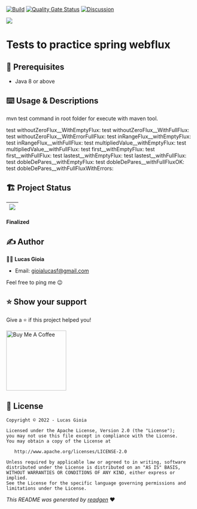 [![Build](https://github.com/lucas-gio/spring-webflux-practices/actions/workflows/build.yml/badge.svg)](https://github.com/lucas-gio/spring-webflux-practices/actions/workflows/build.yml)
[![Quality Gate Status](https://sonarcloud.io/api/project_badges/measure?project=lucas-gio_webflux-practicas-introduccion&metric=alert_status)](https://sonarcloud.io/summary/new_code?id=lucas-gio_webflux-practicas-introduccion)
[![Discussion](https://img.shields.io/badge/chat-Discussion-blueviolet)](https://github.com/lucas-gio/spring-webflux-practices/discussions)

![](cover.jpeg)

# Tests to practice spring webflux

## 🦿 Prerequisites

- Java 8 or above

## ⌨️ Usage & Descriptions

mvn test command in root folder for execute with maven tool.

test withoutZeroFlux__WithEmptyFlux: 
test withoutZeroFlux__WithFullFlux: 
test withoutZeroFlux__WithErrorFullFlux: 
test inRangeFlux__withEmptyFlux: 
test inRangeFlux__withFullFlux: 
test multipliedValue__withEmptyFlux: 
test multipliedValue__withFullFlux: 
test first__withEmptyFlux: 
test first__withFullFlux: 
test lastest__withEmptyFlux: 
test lastest__withFullFlux: 
test dobleDePares__withEmptyFlux: 
test dobleDePares__withFullFluxOK: 
test dobleDePares__withFullFluxWithErrors: 

## 🏗 Project Status

|![](https://i.giphy.com/media/7Sk1DclBgQoVyGCSPx/giphy.gif) |
|:--:|
#### Finalized

## ✍️ Author

🧑🏻 **Lucas Gioia**

* Email: gioialucasf@gmail.com

Feel free to ping me 😉

## ⭐️ Show your support

Give a ⭐️ if this project helped you!

<a href="https://www.buymeacoffee.com/lucasgioia" target="_blank">
    <img src="https://cdn.buymeacoffee.com/buttons/v2/default-yellow.png" alt="Buy Me A Coffee" width="160">
</a>

## 📝 License

```
Copyright © 2022 - Lucas Gioia

Licensed under the Apache License, Version 2.0 (the "License");
you may not use this file except in compliance with the License.
You may obtain a copy of the License at

   http://www.apache.org/licenses/LICENSE-2.0

Unless required by applicable law or agreed to in writing, software
distributed under the License is distributed on an "AS IS" BASIS,
WITHOUT WARRANTIES OR CONDITIONS OF ANY KIND, either express or implied.
See the License for the specific language governing permissions and
limitations under the License.
```

_This README was generated by [readgen](https://github.com/theapache64/readgen)_ ❤
